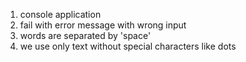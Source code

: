 1) console application
2) fail with error message with wrong input
3) words are separated by 'space'
4) we use only text without special characters like dots
